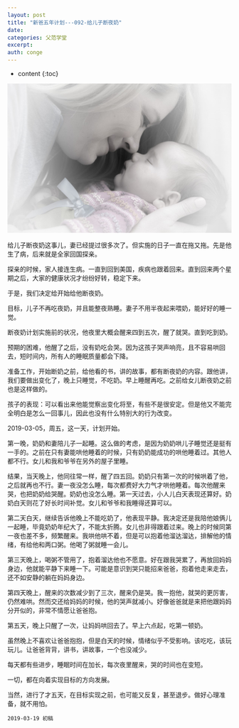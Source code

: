 ```yaml
---
layout: post
title: "新爸五年计划---092-给儿子断夜奶"
date:
categories: 父范学堂
excerpt:
auth: conge
---
```

* content
{:toc}

![ ](/assets/images/父范学堂/118382-3bd23d313f6c74de.png)

给儿子断夜奶这事儿，妻已经提过很多次了。但实施的日子一直在拖又拖。先是他生了病，后来就是全家回国探亲。

探亲的时候，家人接连生病。一直到回到美国，疾病也跟着回来。直到回来两个星期之后，大家的健康状况才纷纷好转，稳定下来。

于是，我们决定给开始给他断夜奶。

目标，儿子不再吃夜奶，并且能整夜熟睡。妻子不用半夜起来喂奶，能好好的睡一觉。

断夜奶计划实施前的状况，他夜里大概会醒来四到五次，醒了就哭。直到吃到奶。

预期的困难，他醒了之后，没有奶吃会哭。因为这孩子哭声响亮，且不容易哄回去，短时间内，所有人的睡眠质量都会下降。

准备工作，开始断奶之前，给他看的书，讲的故事，都有断夜奶的内容。跟他讲，我们要做出变化了，晚上只睡觉，不吃奶。早上睡醒再吃。之前给女儿断夜奶之前也是这样做的。

孩子的表现：可以看出来他能觉察出变化将至，有些不是很安定。但是他又不能完全明白是怎么一回事儿，因此也没有什么特别大的行为改变。

2019-03-05，周五，这一天，计划开始。

第一晚，奶奶和妻陪儿子一起睡。这么做的考虑，是因为奶奶哄儿子睡觉还是挺有一手的。之前在只有妻能哄他睡着的时候，只有奶奶能成功的哄他睡着过。其他人都不行。女儿和我和爷爷在另外的屋子里睡。

结果，当天晚上，他同往常一样，醒了四五回。奶奶只有第一次的时候哄着了他，之后就再也不行。妻一夜没怎么睡，每次都费好大力气才哄他睡着。每次他醒来哭，也把奶奶给哭醒。奶奶也没怎么睡。第一天过去，小人儿白天表现还算好。奶奶白天则花了好长时间补觉。女儿和爷爷和我睡得还算可以。

第二天白天，继续告诉他晚上不能吃奶了，他表现平静。我决定还是我陪他娘俩儿一起睡，毕竟奶奶年纪大了，不能太折腾。女儿也非得跟着过来。晚上的时候同第一夜也差不多，频繁醒来。我哄他哄不着，但是可以抱着他溜达溜达，排解他的情绪，有给他和两口粥。他喝了粥就睡一会儿。

第三天晚上，喝粥不管用了，抱着溜达他也不愿意。好在跟我哭累了，再放回妈妈身边，他就能平静下来睡一下。可能是意识到哭只能招来爸爸，抱着他走来走去，还不如安静的躺在妈妈身边。

第四天晚上，醒来的次数减少到了三次，醒来仍是哭。我一抱他，就哭的更厉害，仍然难哄。然而交还给妈妈的时候，他的哭声就减小。好像爸爸就是来把他跟妈妈分开似的，非常不情愿让爸爸抱。

第五天，晚上只醒了一次，让妈妈哄回去了。早上六点起，吃第一顿奶。


虽然晚上不喜欢让爸爸抱抱，但是白天的时候，情绪似乎不受影响。该吃吃，该玩玩儿。让爸爸背背，讲书，讲故事，一个也没减少。

每天都有些进步，睡眠时间在加长，每次夜里醒来，哭的时间也在变短。

一切，都在向着实现目标的方向发展。

当然，进行了才五天，在目标实现之前，也可能又反复，甚至退步。做好心理准备，就不用怕。

```
2019-03-19 初稿
```
